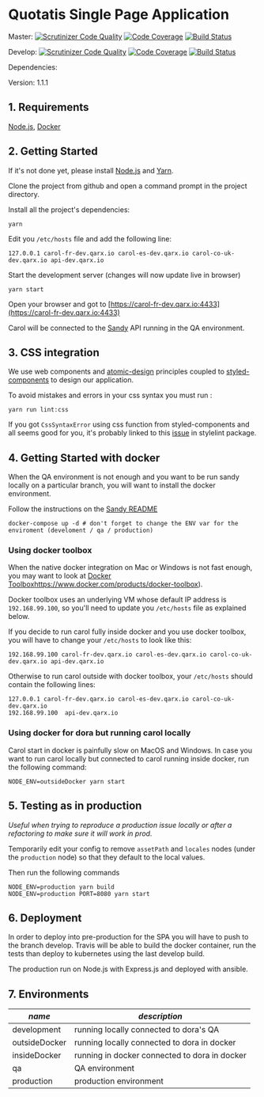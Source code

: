# Quotatis Single Page Application
Master: [![Scrutinizer Code Quality](https://scrutinizer-ci.com/g/Quotatis/carol/badges/quality-score.png?b=master&s=222575eb53a871d4c978a53173ea8ea59d97fc38)](https://scrutinizer-ci.com/g/Quotatis/carol/?branch=master) [![Code Coverage](https://scrutinizer-ci.com/g/Quotatis/carol/badges/coverage.png?b=master&s=2566a0a0516e5557828471b90a9d9d0fc82b109e)](https://scrutinizer-ci.com/g/Quotatis/carol/?branch=master) [![Build Status](https://travis-ci.com/Quotatis/carol.svg?token=n1DpETbfhCpoPtcwMaSP&branch=master)](https://travis-ci.com/Quotatis/carol/)

Develop: [![Scrutinizer Code Quality](https://scrutinizer-ci.com/g/Quotatis/carol/badges/quality-score.png?b=develop&s=222575eb53a871d4c978a53173ea8ea59d97fc38)](https://scrutinizer-ci.com/g/Quotatis/carol/?branch=develop) [![Code Coverage](https://scrutinizer-ci.com/g/Quotatis/carol/badges/coverage.png?b=develop&s=2566a0a0516e5557828471b90a9d9d0fc82b109e)](https://scrutinizer-ci.com/g/Quotatis/carol/?branch=develop) [![Build Status](https://travis-ci.com/Quotatis/carol.svg?token=n1DpETbfhCpoPtcwMaSP&branch=develop)](https://travis-ci.com/Quotatis/carol/)

Dependencies: 

Version: 1.1.1

## 1. Requirements
[Node.js](https://nodejs.org/), [Docker](https://docker.io)

## 2. Getting Started

If it's not done yet, please install [Node.js](http://nodejs.org/) and [Yarn](https://yarnpkg.com). 

Clone the project from github and open a command prompt in the project directory.

Install all the project's dependencies:
```
yarn
```

Edit you `/etc/hosts` file and add the following line:
```
127.0.0.1 carol-fr-dev.qarx.io carol-es-dev.qarx.io carol-co-uk-dev.qarx.io api-dev.qarx.io
```

Start the development server (changes will now update live in browser)
```
yarn start
```

Open your browser and got to [https://carol-fr-dev.qarx.io:4433](https://carol-fr-dev.qarx.io:4433)

Carol will be connected to the [Sandy](https://github.com/Quotatis/sandy) API running in the QA environment.

## 3. CSS integration

We use web components and [atomic-design](http://bradfrost.com/blog/post/atomic-web-design/) principles coupled to [styled-components](https://github.com/styled-components/styled-components) to design our application.

To avoid mistakes and errors in your css syntax you must run :
```
yarn run lint:css
```
 
If you got `CssSyntaxError` using css function from styled-components and all seems good for you, it's probably linked to this [issue](https://github.com/styled-components/stylelint-processor-styled-components/issues/6) in stylelint package.   

## 4. Getting Started with docker

When the QA environment is not enough and you want to be run sandy locally on a particular branch, 
you will want to install the docker environment.

Follow the instructions on the [Sandy README](https://github.com/Quotatis/sandy) 
```
docker-compose up -d # don't forget to change the ENV var for the enviroment (develoment / qa / production)
```

### Using docker toolbox

When the native docker integration on Mac or Windows is not fast enough, you may want to look at
[Docker Toolbox]()https://www.docker.com/products/docker-toolbox).

Docker toolbox uses an underlying VM whose default IP address is `192.168.99.100`, 
so you'll need to update you `/etc/hosts` file as explained below.

If you decide to run carol fully inside docker and you use docker toolbox, 
you will have to change your `/etc/hosts` to look like this:
```
192.168.99.100 carol-fr-dev.qarx.io carol-es-dev.qarx.io carol-co-uk-dev.qarx.io api-dev.qarx.io
```

Otherwise to run carol outside with docker toolbox, 
your `/etc/hosts` should contain the following lines:
```
127.0.0.1 carol-fr-dev.qarx.io carol-es-dev.qarx.io carol-co-uk-dev.qarx.io
192.168.99.100  api-dev.qarx.io
```

### Using docker for dora but running carol locally

Carol start in docker is painfully slow on MacOS and Windows. In case you want to run carol locally
but connected to carol running inside docker, run the following command:
```
NODE_ENV=outsideDocker yarn start
```

## 5. Testing as in production

_Useful when trying to reproduce a production issue locally or after a refactoring to make sure it 
will work in prod._

Temporarily edit your config to remove `assetPath` and `locales` nodes (under the `production` node)
so that they default to the local values.

Then run the following commands
```
NODE_ENV=production yarn build
NODE_ENV=production PORT=8080 yarn start
```

## 6. Deployment

In order to deploy into pre-production for the SPA you will have to push to the branch develop.
Travis will be able to build the docker container, run the tests than deploy to kubernetes using the last develop build.

The production run on Node.js with Express.js and deployed with ansible.

## 7. Environments

| *name* | *description* | 
|---|---|
| development | running locally connected to dora's QA  |
| outsideDocker | running locally connected to dora in docker |
| insideDocker | running in docker connected to dora in docker |
| qa | QA environment |
| production | production environment |
